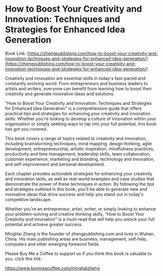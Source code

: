 # How to Boost Your Creativity and Innovation: Techniques and Strategies for Enhanced Idea Generation

Book Link: [https://zhengpublishing.com/how-to-boost-your-creativity-and-innovation-techniques-and-strategies-for-enhanced-idea-generation/](https://zhengpublishing.com/how-to-boost-your-creativity-and-innovation-techniques-and-strategies-for-enhanced-idea-generation/)

Creativity and innovation are essential skills in today's fast-paced and constantly evolving world. From entrepreneurs and business leaders to artists and writers, everyone can benefit from learning how to boost their creativity and generate innovative ideas and solutions.

"How to Boost Your Creativity and Innovation: Techniques and Strategies for Enhanced Idea Generation" is a comprehensive guide that offers practical tips and strategies for enhancing your creativity and innovation skills. Whether you're looking to develop a culture of innovation within your organization or simply seeking ways to tap into your full potential, this book has got you covered.

This book covers a range of topics related to creativity and innovation, including brainstorming techniques, mind mapping, design thinking, agile development, entrepreneurship, artistic inspiration, mindfulness practices, productivity and time management, leadership skills, team collaboration, customer experience, marketing and branding, technology and innovation, and self-improvement and personal development.

Each chapter provides actionable strategies for enhancing your creativity and innovation skills, as well as real-world examples and case studies that demonstrate the power of these techniques in action. By following the tips and strategies outlined in this book, you'll be able to generate new and innovative ideas that drive success and help you stand out in today's competitive landscape.

Whether you're an entrepreneur, artist, writer, or simply looking to enhance your problem-solving and creative thinking skills, "How to Boost Your Creativity and Innovation" is a must-read that will help you unlock your full potential and achieve greater success.

MingHai Zheng is the founder of zhengpublishing.com and lives in Wuhan, China. His main publishing areas are business, management, self-help, computers and other emerging foreword fields.

Please Buy Me a Coffee to support us if you think this book is valuable to you. click this link:

https://www.buymeacoffee.com/minghaizheng
